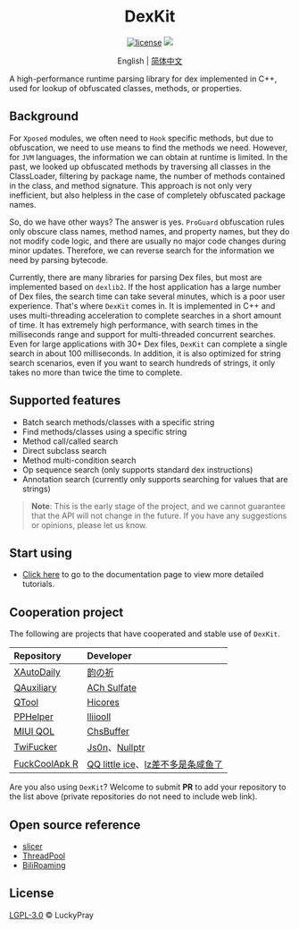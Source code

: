 <div style="text-align: center">
    <h1> DexKit </h1>

[![license](https://img.shields.io/github/license/LuckyPray/DexKit.svg)](https://www.gnu.org/licenses/lgpl-3.0.html)
![](https://img.shields.io/maven-central/v/org.luckypray/DexKit.svg)

English | [简体中文](https://github.com/LuckyPray/DexKit/blob/master/README_zh.md)

</div>

A high-performance runtime parsing library for dex implemented in C++, used for lookup of obfuscated classes,
methods, or properties.

## Background

For `Xposed` modules, we often need to `Hook` specific methods, but due to obfuscation, we need to use means 
to find the methods we need. However, for `JVM` languages, the information we can obtain at runtime is limited. 
In the past, we looked up obfuscated methods by traversing all classes in the ClassLoader, filtering by 
package name, the number of methods contained in the class, and method signature. This approach is not only 
very inefficient, but also helpless in the case of completely obfuscated package names.

So, do we have other ways? The answer is yes. `ProGuard` obfuscation rules only obscure class names, method names, 
and property names, but they do not modify code logic, and there are usually no major code changes during minor updates. 
Therefore, we can reverse search for the information we need by parsing bytecode.

Currently, there are many libraries for parsing Dex files, but most are implemented based on `dexlib2`.
If the host application has a large number of Dex files, the search time can take several minutes, 
which is a poor user experience. That's where `DexKit` comes in. It is implemented in C++ and uses 
multi-threading acceleration to complete searches in a short amount of time. It has extremely high performance, 
with search times in the milliseconds range and support for multi-threaded concurrent searches. 
Even for large applications with 30+ Dex files, `DexKit` can complete a single search in about 100 milliseconds. 
In addition, it is also optimized for string search scenarios, even if you want to search hundreds of strings, 
it only takes no more than twice the time to complete.

## Supported features

- Batch search methods/classes with a specific string
- Find methods/classes using a specific string
- Method call/called search
- Direct subclass search
- Method multi-condition search
- Op sequence search (only supports standard dex instructions)
- Annotation search (currently only supports searching for values that are strings)

> **Note**:
> This is the early stage of the project, and we cannot guarantee that the API will not change in the future.
> If you have any suggestions or opinions, please let us know.

## Start using

- [Click here](https://luckypray.org/DexKit) to go to the documentation page to view more detailed tutorials.

## Cooperation project

The following are projects that have cooperated and stable use of `DexKit`.

| Repository                                                                | Developer                                                                                 |
|:--------------------------------------------------------------------------|:------------------------------------------------------------------------------------------|
| [XAutoDaily](https://github.com/LuckyPray/XAutoDaily)                     | [韵の祈](https://github.com/teble)                                                           |
| [QAuxiliary](https://github.com/cinit/QAuxiliary)                         | [ACh Sulfate](https://github.com/cinit)                                                   |
| [QTool](https://github.com/Hicores/QTool)                                 | [Hicores](https://github.com/Hicores)                                                     |
| [PPHelper](https://github.com/lliioollcn/PPHelper)                        | [lliiooll](https://github.com/lliioollcn)                                                 |
| [MIUI QOL](https://github.com/chsbuffer/MIUIQOL)                          | [ChsBuffer](https://github.com/chsbuffer)                                                 |
| [TwiFucker](https://github.com/Dr-TSNG/TwiFucker)                         | [Js0n](https://github.com/JasonKhew96)、[Nullptr](https://github.com/Dr-TSNG)              |
| [FuckCoolApk R](https://github.com/Xposed-Modules-Repo/org.hello.coolapk) | [QQ little ice](https://github.com/qqlittleice233)、[lz差不多是条咸鱼了](https://github.com/lz233) |

Are you also using `DexKit`? Welcome to submit **PR** to add your repository to the list above (private repositories do not need to include web link).

## Open source reference

- [slicer](https://cs.android.com/android/platform/superproject/+/master:tools/dexter/slicer/export/slicer/)
- [ThreadPool](https://github.com/progschj/ThreadPool)
- [BiliRoaming](https://github.com/yujincheng08/BiliRoaming)

## License

[LGPL-3.0](https://www.gnu.org/licenses/lgpl-3.0.html) © LuckyPray
